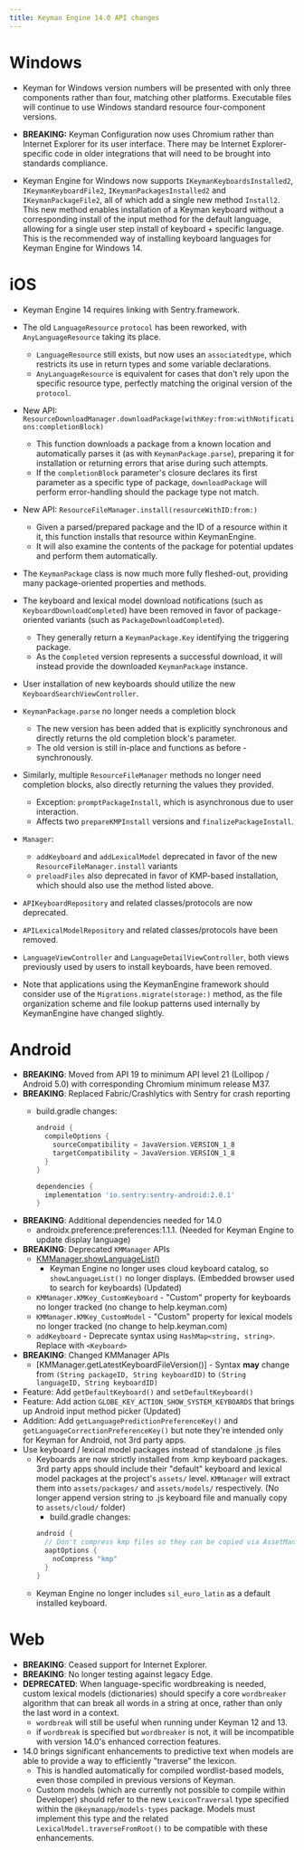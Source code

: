```yaml
---
title: Keyman Engine 14.0 API changes
---
```


# Windows

* Keyman for Windows version numbers will be presented with only three
  components rather than four, matching other platforms. Executable files will
  continue to use Windows standard resource four-component versions.

* **BREAKING:** Keyman Configuration now uses Chromium rather than Internet Explorer for its
  user interface. There may be Internet Explorer-specific code in older
  integrations that will need to be brought into standards compliance.

* Keyman Engine for Windows now supports `IKeymanKeyboardsInstalled2`,
  `IKeymanKeyboardFile2`, `IKeymanPackagesInstalled2` and `IKeymanPackageFile2`,
  all of which add a single new method `Install2`. This new method enables
  installation of a Keyman keyboard without a corresponding install of the input
  method for the default language, allowing for a single user step install of
  keyboard + specific language. This is the recommended way of installing
  keyboard languages for Keyman Engine for Windows 14.

# iOS

* Keyman Engine 14 requires linking with Sentry.framework.

* The old `LanguageResource` `protocol` has been reworked, with
  `AnyLanguageResource` taking its place.
    - `LanguageResource` still exists, but now uses an `associatedtype`, which
      restricts its use in return types and some variable declarations.
    - `AnyLanguageResource` is equivalent for cases that don't rely upon the
      specific resource type, perfectly matching the original version of the
      `protocol`.
* New API:
  `ResourceDownloadManager.downloadPackage(withKey:from:withNotifications:completionBlock)`
    - This function downloads a package from a known location and automatically
      parses it (as with `KeymanPackage.parse`), preparing it for installation
      or returning errors that arise during such attempts.
    - If the `completionBlock` parameter's closure declares its first parameter
      as a specific type of package, `downloadPackage` will perform
      error-handling should the package type not match.
* New API:  `ResourceFileManager.install(resourceWithID:from:)`
    - Given a parsed/prepared package and the ID of a resource within it it,
      this function installs that resource within KeymanEngine.
    - It will also examine the contents of the package for potential updates and
      perform them automatically.
* The `KeymanPackage` class is now much more fully fleshed-out, providing many
  package-oriented properties and methods.
* The keyboard and lexical model download notifications (such as
  `KeyboardDownloadCompleted`) have been removed in favor of package-oriented
  variants (such as `PackageDownloadCompleted`).
    - They generally return a `KeymanPackage.Key` identifying the triggering
      package.
    - As the `Completed` version represents a successful download, it will
      instead provide the downloaded `KeymanPackage` instance.
* User installation of new keyboards should utilize the new
  `KeyboardSearchViewController`.
* `KeymanPackage.parse` no longer needs a completion block
    - The new version has been added that is explicitly synchronous and directly
      returns the old completion block's parameter.
    - The old version is still in-place and functions as before - synchronously.
* Similarly, multiple `ResourceFileManager` methods no longer need completion
  blocks, also directly returning the values they provided.
   - Exception:  `promptPackageInstall`, which is asynchronous due to user
     interaction.
   - Affects two `prepareKMPInstall` versions and `finalizePackageInstall`.
* `Manager`:
   - `addKeyboard` and `addLexicalModel` deprecated in favor of the new
     `ResourceFileManager.install` variants
   - `preloadFiles` also deprecated in favor of KMP-based installation, which
     should also use the method listed above.
* `APIKeyboardRepository` and related classes/protocols are now deprecated.
* `APILexicalModelRepository` and related classes/protocols have been removed.
* `LanguageViewController` and `LanguageDetailViewController`, both views
  previously used by users to install keyboards, have been removed.
* Note that applications using the KeymanEngine framework should consider use of
  the `Migrations.migrate(storage:)` method, as the file organization scheme and
  file lookup patterns used internally by KeymanEngine have changed slightly.

# Android

* **BREAKING**: Moved from API 19 to minimum API level 21 (Lollipop / Android
  5.0) with corresponding Chromium minimum release M37.
* **BREAKING**: Replaced Fabric/Crashlytics with Sentry for crash reporting
  * build.gradle changes:
  
    ```gradle
    android {
      compileOptions {
        sourceCompatibility = JavaVersion.VERSION_1_8
        targetCompatibility = JavaVersion.VERSION_1_8
      }
    }

    dependencies {
      implementation 'io.sentry:sentry-android:2.0.1'
    }
    ```
* **BREAKING**: Additional dependencies needed for 14.0
  * androidx.preference:preferences:1.1.1. (Needed for Keyman Engine to update
    display language)
* **BREAKING**: Deprecated `KMManager` APIs
  * [KMManager.showLanguageList()](https://help.keyman.com/developer/engine/android/current-version/KMManager/showLanguageList)
    - Keyman Engine no longer uses cloud keyboard catalog, so
      `showLanguageList()` no longer displays. (Embedded browser used to search
      for keyboards) (Updated)
  * `KMManager.KMKey_CustomKeyboard` - "Custom" property for keyboards no longer
    tracked (no change to help.keyman.com)
  * `KMManager.KMKey_CustomModel` - "Custom" property for lexical models no
    longer tracked (no change to help.keyman.com)
  * `addKeyboard` - Deprecate syntax using `HashMap<string, string>`. Replace
    with `<Keyboard>`
* **BREAKING**: Changed KMManager APIs
  * [KMManager.getLatestKeyboardFileVersion()] - Syntax **may** change from
    `(String packageID, String keyboardID)` to `(String languageID, String
    keyboardID)`
* Feature: Add `getDefaultKeyboard()` and `setDefaultKeyboard()`
* Feature: Add action `GLOBE_KEY_ACTION_SHOW_SYSTEM_KEYBOARDS` that brings up
  Android input method picker (Updated)
* Addition: Add `getLanguagePredictionPreferenceKey()` and
  `getLanguageCorrectionPreferenceKey()` but note they're intended only for
  Keyman for Android, not 3rd party apps.
* Use keyboard / lexical model packages instead of standalone .js files
  * Keyboards are now strictly installed from .kmp keyboard packages. 3rd party
    apps should include their "default" keyboard and lexical model packages at
    the project's `assets/` level. `KMManager` will extract them into
    `assets/packages/` and `assets/models/` respectively. (No longer append
    version string to .js keyboard file and manually copy to `assets/cloud/`
    folder)
    * build.gradle changes:
    ```gradle
    android {
      // Don't compress kmp files so they can be copied via AssetManager
      aaptOptions {
        noCompress "kmp"
      }
    }
    ```
  * Keyman Engine no longer includes `sil_euro_latin` as a default installed
    keyboard.

# Web

* **BREAKING**: Ceased support for Internet Explorer.
* **BREAKING**: No longer testing against legacy Edge.
* **DEPRECATED**:  When language-specific wordbreaking is needed, custom lexical
  models (dictionaries) should specify a core `wordbreaker` algorithm that can
  break all words in a string at once, rather than only the last word in a
  context.
  - `wordbreak` will still be useful when running under Keyman 12 and 13.
  - if `wordbreak` is specified but `wordbreaker` is not, it will be
    incompatible with version 14.0's enhanced correction features.
* 14.0 brings significant enhancements to predictive text when models are able
  to provide a way to efficiently "traverse" the lexicon.
  - This is handled automatically for compiled wordlist-based models, even those
    compiled in previous versions of Keyman.
  - Custom models (which are currently not possible to compile within Developer)
    should refer to the new `LexiconTraversal` type specified within the
    `@keymanapp/models-types` package.  Models must implement this type and the
    related `LexicalModel.traverseFromRoot()` to be compatible with these
    enhancements.
